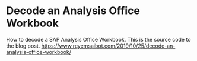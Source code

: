 # Decode an Analysis Office Workbook
How to decode a SAP Analysis Office Workbook. This is the source code to the blog post. https://www.reyemsaibot.com/2019/10/25/decode-an-analysis-office-workbook/
